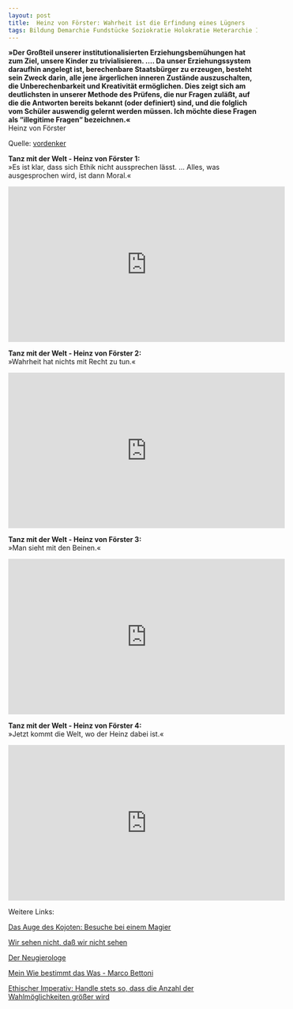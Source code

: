 ```yaml
---
layout: post
title:  Heinz von Förster: Wahrheit ist die Erfindung eines Lügners
tags: Bildung Demarchie Fundstücke Soziokratie Holokratie Heterarchie Ideologie Leben Gesellschaft System Mensch Philosophie Video
---
```


**»Der Großteil unserer institutionalisierten Erziehungsbemühungen hat zum Ziel, unsere Kinder zu trivialisieren. …. Da unser Erziehungssystem daraufhin angelegt ist, berechenbare Staatsbürger zu erzeugen, besteht sein Zweck darin, alle jene ärgerlichen inneren Zustände auszuschalten, die Unberechenbarkeit und Kreativität ermöglichen. Dies zeigt sich am deutlichsten in unserer Methode des Prüfens, die nur Fragen zuläßt, auf die die Antworten bereits bekannt (oder definiert) sind, und die folglich vom Schüler auswendig gelernt werden müssen. Ich möchte diese Fragen als “illegitime Fragen“ bezeichnen.«**  
Heinz von Förster  

Quelle: [vordenker](http://www.vordenker.de/hvf/hvf.htm)  
 <!--more-->

**Tanz mit der Welt - Heinz von Förster 1:**  
»Es ist klar, dass sich Ethik nicht aussprechen lässt. ... Alles, was ausgesprochen wird, ist dann Moral.«
<iframe width="560" height="315" src="https://www.youtube.com/embed/okaf0LW38Xc" frameborder="0" allowfullscreen></iframe>  

**Tanz mit der Welt - Heinz von Förster 2:**  
»Wahrheit hat nichts mit Recht zu tun.«  
<iframe width="560" height="315" src="https://www.youtube.com/embed/yoyJkKNqGOc" frameborder="0" allowfullscreen></iframe>  

**Tanz mit der Welt - Heinz von Förster 3:**  
»Man sieht mit den Beinen.«  
<iframe width="560" height="315" src="https://www.youtube.com/embed/lXB3m-AlxDk" frameborder="0" allowfullscreen></iframe>  

**Tanz mit der Welt - Heinz von Förster 4:**  
»Jetzt kommt die Welt, wo der Heinz dabei ist.«  
<iframe width="560" height="315" src="https://www.youtube.com/embed/NzbtbQLFwLc" frameborder="0" allowfullscreen></iframe>  

Weitere Links:  

[Das Auge des Kojoten: Besuche bei einem Magier](http://www.univie.ac.at/constructivism/HvF/festschrift/baecker_de.html)  

[Wir sehen nicht, daß wir nicht sehen](https://www.heise.de/tp/features/Wir-sehen-nicht-dass-wir-nicht-sehen-3446178.html)  

[Der Neugierologe](http://homepage.uibk.ac.at/~c62552/2009ss/kahl.pdf)  

[Mein Wie bestimmt das Was - Marco Bettoni](http://www.weknow.ch/marco/A2005/HvF/Bettoni_051112_text.pdf)  

[Ethischer Imperativ: Handle stets so, dass die Anzahl der Wahlmöglichkeiten größer wird](https://www.heise.de/tp/features/Handle-stets-so-dass-die-Anzahl-der-Wahlmoeglichkeiten-groesser-wird-3426853.html)
